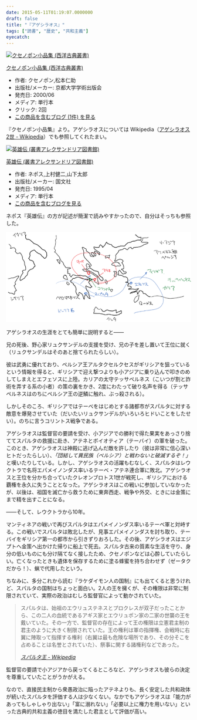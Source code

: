 ```yaml
---
date: 2015-05-11T01:19:07.0000000
draft: false
title: "『アゲシラオス』"
tags: ["読書", "歴史", "共和主義"]
eyecatch: 
---
```

<p><div class="hatena-asin-detail"><a href="http://www.amazon.co.jp/exec/obidos/ASIN/4876981183/bestylesnet-22/"><img src="http://ecx.images-amazon.com/images/I/31JBdkIPRsL._SL160_.jpg" class="hatena-asin-detail-image" alt="クセノポン小品集 (西洋古典叢書)" title="クセノポン小品集 (西洋古典叢書)"></a><div class="hatena-asin-detail-info"><p class="hatena-asin-detail-title"><a href="http://www.amazon.co.jp/exec/obidos/ASIN/4876981183/bestylesnet-22/">クセノポン小品集 (西洋古典叢書)</a></p><ul><li><span class="hatena-asin-detail-label">作者:</span> クセノポン,松本仁助</li><li><span class="hatena-asin-detail-label">出版社/メーカー:</span> 京都大学学術出版会</li><li><span class="hatena-asin-detail-label">発売日:</span> 2000/06</li><li><span class="hatena-asin-detail-label">メディア:</span> 単行本</li><li> <span class="hatena-asin-detail-label">クリック</span>: 2回</li><li><a href="http://d.hatena.ne.jp/asin/4876981183/bestylesnet-22" target="_blank">この商品を含むブログ (1件) を見る</a></li></ul></div><div class="hatena-asin-detail-foot"></div></div></p><p>『クセノポン小品集』より。アゲシラオスについては Wikipedia（<a href="http://ja.wikipedia.org/wiki/%E3%82%A2%E3%82%B2%E3%82%B7%E3%83%A9%E3%82%AA%E3%82%B92%E4%B8%96">&#x30A2;&#x30B2;&#x30B7;&#x30E9;&#x30AA;&#x30B9;2&#x4E16; - Wikipedia</a>）でも参照してくれたまい。</p><p><div class="hatena-asin-detail"><a href="http://www.amazon.co.jp/exec/obidos/ASIN/4772003975/bestylesnet-22/"><img src="http://ecx.images-amazon.com/images/I/51WuPTdatbL._SL160_.jpg" class="hatena-asin-detail-image" alt="英雄伝 (叢書アレクサンドリア図書館)" title="英雄伝 (叢書アレクサンドリア図書館)"></a><div class="hatena-asin-detail-info"><p class="hatena-asin-detail-title"><a href="http://www.amazon.co.jp/exec/obidos/ASIN/4772003975/bestylesnet-22/">英雄伝 (叢書アレクサンドリア図書館)</a></p><ul><li><span class="hatena-asin-detail-label">作者:</span> ネポス,上村健二,山下太郎</li><li><span class="hatena-asin-detail-label">出版社/メーカー:</span> 国文社</li><li><span class="hatena-asin-detail-label">発売日:</span> 1995/04</li><li><span class="hatena-asin-detail-label">メディア:</span> 単行本</li><li><a href="http://d.hatena.ne.jp/asin/4772003975/bestylesnet-22" target="_blank">この商品を含むブログを見る</a></li></ul></div><div class="hatena-asin-detail-foot"></div></div></p><p>ネポス『英雄伝』の方が記述が簡潔で読みやすかったので、自分はそっちも参照した。</p><p><span itemscope itemtype="http://schema.org/Photograph"><img src="20150511003806.png" alt="f:id:daruyanagi:20150511003806p:plain" title="f:id:daruyanagi:20150511003806p:plain" class="hatena-fotolife" itemprop="image"></span></p><p>アゲシラオスの生涯をとても簡単に説明すると――</p><p>兄の死後、野心家リュクサンデルの支援を受け、兄の子を差し置いて王位に就く（リュクサンデルはそのあと捨てられたらしい）。</p><p>彼は武勇に優れており、ペルシア王アルタクセルクセスがギリシアを狙っているという情報を得ると、ギリシアで迎え撃つよりも小アジアに乗り込んで叩きのめしてしまえとエフェソスに上陸。カリアの太守テッサペルネス（こいつが割と詐術を弄する系の小者）の策の裏をかき、2度にわたって破り名声を得る（テッサペルネスはのちにペルシア王の逆鱗に触れ、ぶっ殺される）。</p><p>しかしそのころ、ギリシアではテーベをはじめとする諸都市がスパルタに対する敵意を爆発させていた（だいたいリュクサンデルがいろいろヒドいことをしたせい）。のちに言うコリントス戦争である。</p><p>アゲシラオスは監督官の要請を受け、小アジアでの勝利で得た果実をあっさり捨ててスパルタの救援に赴き、アテネとボイオティア（テーバイ）の軍を破った。このとき、アゲシラオスは神殿に逃げ込んだ敵を許したり（彼は非常に信心深いヒトだったらしい）、<i>「団結して異民族（ペルシア）と戦わないと破滅するぞ！」</i>と嘆いたりしている。しかし、アゲシラオスの活躍もむなしく、スパルタはレウクトラで名将エパメイノンダス率いるテーベ・アテネ連合軍に敗北。アゲシラオスと王位を分かち合っていたクレオンブロトス1世が戦死し、ギリシアにおける覇権を永久に失うこととなった。アゲシラオスはこの戦いに参加していなかったが、以後は、祖国を滅亡から救うために東奔西走、戦争や外交、ときには金策にまで精を出すことになる。</p><p>――そして、レウクトラから10年。</p><p>マンティネアの戦いで再びスパルタはエパメイノンダス率いるテーベ軍と対峙する。この戦いでスパルタは敗北したが、見事エパメイノンダスを討ち取り、テーバイをギリシア第一の都市から引きずりおろした。その後、アゲシラオスはエジプトへ金策へ出かけた帰りに船上で死去。スパルタ古来の質素な生活を守り、身分の低いものにも分け隔てなく接したため、クセノポンなどは心酔していたらしい。亡くなったときも遺体を保存するために塗る蜂蜜を持ち合わせず（ゼータクだから！）、蝋で代用したという。</p><p>ちなみに、多分これから読む『ラケダイモン人の国制』にも出てくると思うけれど、スパルタの国制はちょっと面白い。2人の王を擁くが、その権限は非常に制限されていて、実際の政治はむしろ監督官によって動かされていた。</p>

<blockquote cite="http://ja.wikipedia.org/wiki/%E3%82%B9%E3%83%91%E3%83%AB%E3%82%BF%E7%8E%8B">
<p>スパルタは、始祖のエウリュステネスとプロクレスが双子だったことから、この二人の血統であるアギス家とエウリュポン家の二家の世襲の王を戴いていた。その一方で、監督官の存在によって王の権限は立憲君主制の君主のように大きく制限されていた。王の権利は軍の指揮権、会戦時に右翼に陣取って指揮する権利（右翼は最も危険な場所であり、その分そこを占めることは名誉とされていた）、祭事に関する諸権利などであった。</p>

<cite><a href="http://ja.wikipedia.org/wiki/%E3%82%B9%E3%83%91%E3%83%AB%E3%82%BF%E7%8E%8B">&#x30B9;&#x30D1;&#x30EB;&#x30BF;&#x738B; - Wikipedia</a></cite>
</blockquote>
<p>監督官の要請で小アジアから戻ってくるところなど、アゲシラオスも彼らの決定を尊重していたことがうかがえる。</p><p>なので、直接民主制から衆愚政治に陥ったアテネよりも、長く安定した共和政体が続いたスパルタを評価する人は少なくない。なかでもアゲシラオスは「能力があってもしゃしゃり出ない」「富に溺れない」「必要以上に権力を用いない」といった古典的共和主義の徳目を満たした君主として評価が高い。</p>
